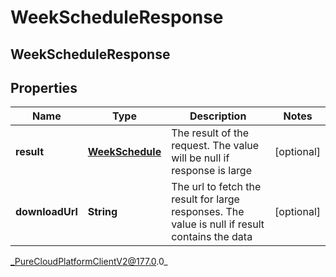 # WeekScheduleResponse

## WeekScheduleResponse

## Properties

|Name | Type | Description | Notes|
|------------ | ------------- | ------------- | -------------|
| **result** | [**WeekSchedule**](WeekSchedule) | The result of the request. The value will be null if response is large | [optional] |
| **downloadUrl** | **String** | The url to fetch the result for large responses. The value is null if result contains the data | [optional] |



_PureCloudPlatformClientV2@177.0.0_
